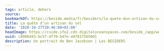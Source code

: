 ```yaml
---
tags: article, dehors
source:
bookmarkOf: https://beside.media/fr/besiders/la-quete-dun-artisan-du-sel/
title: La quête d’un artisan du sel
date: '2020-10-27T20:46:00+02:00'
headImage: https://cside.sfo2.cdn.digitaloceanspaces.com/beside_/app/www/2020/10/Thumbnail-03JacobsenExtras_Calisch_Web-9.jpg
uuid: c8986d43-bc57-4f70-b4fe-a978175650d1
description: Un portrait de Ben Jacobsen | Les BESIDERS
---
```

